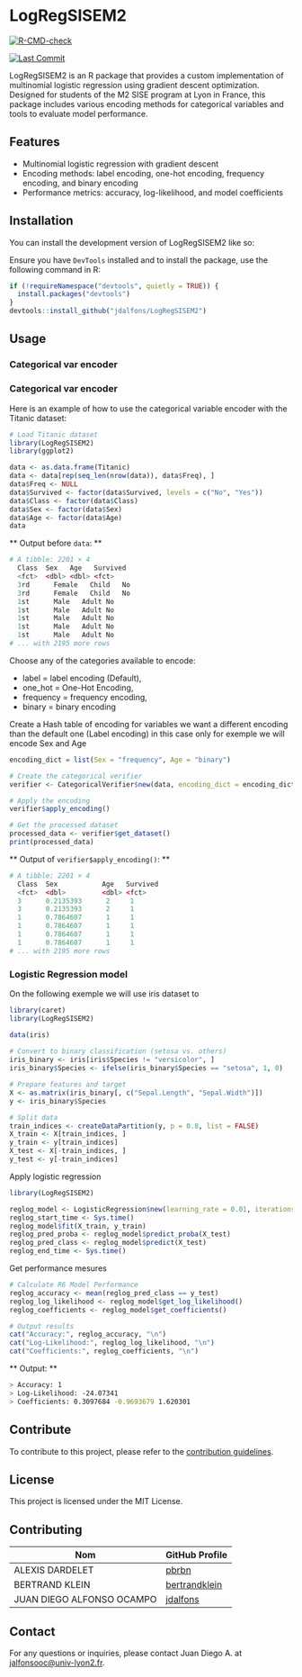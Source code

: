 
<!-- README.md is generated from README.Rmd. Please edit that file -->

# LogRegSISEM2

<!-- badges: start -->

[![R-CMD-check](https://github.com/jdalfons/M2-SISE-R-Library/actions/workflows/R-CMD-check.yaml/badge.svg)](https://github.com/jdalfons/M2-SISE-R-Library/actions/workflows/R-CMD-check.yaml)
<!-- badges: end -->

[![Last
Commit](https://img.shields.io/github/last-commit/jdalfons/LogRegSISEM2)](https://github.com/jdalfons/LogRegSISEM2)


LogRegSISEM2 is an R package that provides a custom implementation of
multinomial logistic regression using gradient descent optimization.
Designed for students of the M2 SISE program at Lyon in France, this
package includes various encoding methods for categorical variables and
tools to evaluate model performance.

## Features

- Multinomial logistic regression with gradient descent
- Encoding methods: label encoding, one-hot encoding, frequency
  encoding, and binary encoding
- Performance metrics: accuracy, log-likelihood, and model coefficients

## Installation

You can install the development version of LogRegSISEM2 like so:

Ensure you have `DevTools` installed and to install the package, use the
following command in R:

``` r
if (!requireNamespace("devtools", quietly = TRUE)) {
  install.packages("devtools")
}
devtools::install_github("jdalfons/LogRegSISEM2")
```

## Usage

### Categorical var encoder

### Categorical var encoder

Here is an example of how to use the categorical variable encoder with
the Titanic dataset:

``` r
# Load Titanic dataset
library(LogRegSISEM2)
library(ggplot2)

data <- as.data.frame(Titanic)
data <- data[rep(seq_len(nrow(data)), data$Freq), ]
data$Freq <- NULL
data$Survived <- factor(data$Survived, levels = c("No", "Yes"))
data$Class <- factor(data$Class)
data$Sex <- factor(data$Sex)
data$Age <- factor(data$Age)
data
```

\*\* Output before `data`: \*\*

``` r
# A tibble: 2201 × 4
  Class  Sex   Age   Survived
  <fct>  <dbl> <dbl> <fct>   
  3rd      Female   Child   No
  3rd      Female   Child   No
  1st      Male   Adult No
  1st      Male   Adult No
  1st      Male   Adult No
  1st      Male   Adult No
  1st      Male   Adult No  
# ... with 2195 more rows
```

Choose any of the categories available to encode:

- label = label encoding (Default),
- one_hot = One-Hot Encoding,
- frequency = frequency encoding,
- binary = binary encoding

Create a Hash table of encoding for variables we want a different
encoding than the default one (Label encoding) in this case only for
exemple we will encode Sex and Age

``` r
encoding_dict = list(Sex = "frequency", Age = "binary")

# Create the categorical verifier
verifier <- CategoricalVerifier$new(data, encoding_dict = encoding_dict)

# Apply the encoding
verifier$apply_encoding()

# Get the processed dataset
processed_data <- verifier$get_dataset()
print(processed_data)
```

\*\* Output of `verifier$apply_encoding()`: \*\*

``` r
# A tibble: 2201 × 4
  Class  Sex           Age   Survived
  <fct>  <dbl>         <dbl> <fct>   
  3      0.2135393      2     1      
  3      0.2135393      2     1      
  1      0.7864607      1     1      
  1      0.7864607      1     1      
  1      0.7864607      1     1      
  1      0.7864607      1     1      
# ... with 2195 more rows
```

### Logistic Regression model

On the following exemple we will use iris dataset to

``` r
library(caret)
library(LogRegSISEM2)

data(iris)
  
# Convert to binary classification (setosa vs. others)
iris_binary <- iris[iris$Species != "versicolor", ]
iris_binary$Species <- ifelse(iris_binary$Species == "setosa", 1, 0)

# Prepare features and target
X <- as.matrix(iris_binary[, c("Sepal.Length", "Sepal.Width")])
y <- iris_binary$Species

# Split data
train_indices <- createDataPartition(y, p = 0.8, list = FALSE)
X_train <- X[train_indices, ]
y_train <- y[train_indices]
X_test <- X[-train_indices, ]
y_test <- y[-train_indices]
```

Apply logistic regression

``` r
library(LogRegSISEM2)

reglog_model <- LogisticRegression$new(learning_rate = 0.01, iterations = 1000)
reglog_start_time <- Sys.time()
reglog_model$fit(X_train, y_train)
reglog_pred_proba <- reglog_model$predict_proba(X_test)
reglog_pred_class <- reglog_model$predict(X_test)
reglog_end_time <- Sys.time()
```

Get performance mesures

``` r
# Calculate R6 Model Performance
reglog_accuracy <- mean(reglog_pred_class == y_test)
reglog_log_likelihood <- reglog_model$get_log_likelihood()
reglog_coefficients <- reglog_model$get_coefficients()

# Output results
cat("Accuracy:", reglog_accuracy, "\n")
cat("Log-Likelihood:", reglog_log_likelihood, "\n")
cat("Coefficients:", reglog_coefficients, "\n")
```

\*\* Output: \*\*

``` sh
> Accuracy: 1 
> Log-Likelihood: -24.07341 
> Coefficients: 0.3097684 -0.9693679 1.620301 
```

## Contribute

To contribute to this project, please refer to the [contribution
guidelines](https://github.com/jdalfons/LogRegSISEM2/blob/main/contribute/contribute.md).

## License

This project is licensed under the MIT License.

## Contributing

| Nom | GitHub Profile |
|----|----|
| ALEXIS DARDELET | [pbrbn](https://github.com/AlexisDardelet) |
| BERTRAND KLEIN | [bertrandklein](https://github.com/bertrandklein) |
| JUAN DIEGO ALFONSO OCAMPO | [jdalfons](https://github.com/jdalfons) |

## Contact

For any questions or inquiries, please contact Juan Diego A. at
<jalfonsooc@univ-lyon2.fr>.
